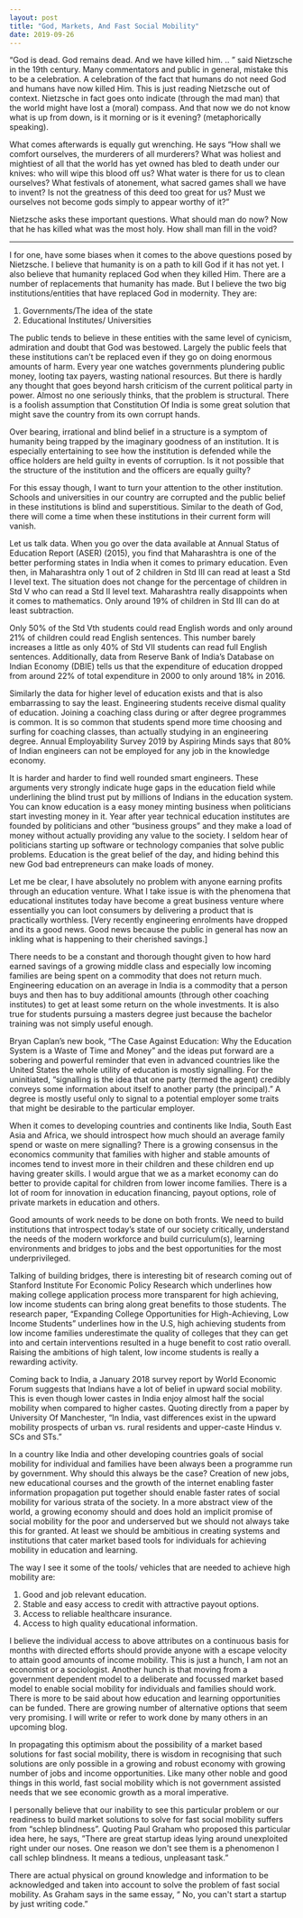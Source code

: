 ```yaml
---
layout: post
title: "God, Markets, And Fast Social Mobility"
date: 2019-09-26
---
```


“God is dead. God remains dead. And we have killed him. .. ” said Nietzsche in the 19th century. Many commentators and public in general, mistake this to be a celebration. A celebration of the fact that humans do not need God and humans have now killed Him. This is just reading Nietzsche out of context. Nietzsche in fact goes onto indicate (through the mad man) that the world might have lost a (moral) compass. And that now we do not know what is up from down, is it morning or is it evening? (metaphorically speaking).

What comes afterwards is equally gut wrenching. He says “How shall we comfort ourselves, the murderers of all murderers? What was holiest and mightiest of all that the world has yet owned has bled to death under our knives: who will wipe this blood off us? What water is there for us to clean ourselves? What festivals of atonement, what sacred games shall we have to invent? Is not the greatness of this deed too great for us? Must we ourselves not become gods simply to appear worthy of it?”

Nietzsche asks these important questions. What should man do now? Now that he has killed what was the most holy. How shall man fill in the void? 


----------

I for one, have some biases when it comes to the above questions posed by Nietzsche. I believe that humanity is on a path to kill God if it has not yet. I also believe that humanity replaced God when they killed Him. There are a number of replacements that humanity has made. But I believe the two big institutions/entities that have replaced God in modernity. They are:

1. Governments/The idea of the state
2. Educational Institutes/ Universities

The public tends to believe in these entities with the same level of cynicism, admiration and doubt that God was bestowed. Largely the public feels that these institutions can’t be replaced even if they go on doing enormous amounts of harm. Every year one watches governments plundering public money, looting tax payers, wasting national resources. But there is hardly any thought that goes beyond harsh criticism of the current political party in power. Almost no one seriously thinks, that the problem is structural. There is a foolish assumption that Constitution Of India is some great solution that might save the country from its own corrupt hands.

Over bearing, irrational and blind belief in a structure is a symptom of humanity being trapped by the imaginary goodness of an institution. It is especially entertaining to see how the institution is defended while the office holders are held guilty in events of corruption. Is it not possible that the structure of the institution and the officers are equally guilty?

For this essay though, I want to turn your attention to the other institution. Schools and universities in our country are corrupted and the public belief in these institutions is blind and superstitious. Similar to the death of God, there will come a time when these institutions in their current form will vanish. 

Let us talk data. When you go over the data available at Annual Status of Education Report (ASER) (2015), you find that Maharashtra is one of the better performing states in India when it comes to primary education. Even then, in Maharashtra only 1 out of 2 children in Std III can read at least a Std I level text. The situation does not change for the percentage of children in Std V who can read a Std II level text. Maharashtra really disappoints when it comes to mathematics. Only around 19% of children in Std III can do at least subtraction. 

Only 50% of the Std Vth students could read English words and only around 21% of children could read English sentences. This number barely increases a little as only 40% of Std VII students can read full English sentences. Additionally, data from Reserve Bank of India’s Database on Indian Economy (DBIE) tells us that the expenditure of education dropped from around 22% of total expenditure in 2000 to only around 18% in 2016. 

Similarly the data for higher level of education exists and that is also embarrassing to say the least. Engineering students receive dismal quality of education. Joining a coaching class during or after degree programmes is common. It is so common that students spend more time choosing and surfing for coaching classes, than actually studying in an engineering degree. Annual Employability Survey 2019 by Aspiring Minds says that 80% of Indian engineers can not be employed for any job in the knowledge economy.

It is harder and harder to find well rounded smart engineers. These arguments very strongly indicate huge gaps in the education field while underlining the blind trust put by millions of Indians in the education system. You can know education is a easy money minting business when politicians start investing money in it. Year after year technical education institutes are founded by politicians and other “business groups” and they make a load of money without actually providing any value to the society. I seldom hear of politicians starting up software or technology companies that solve public problems. Education is the great belief of the day, and hiding behind this new God bad entrepreneurs can make loads of money. 

Let me be clear, I have absolutely no problem with anyone earning profits through an education venture. What I take issue is with the phenomena that educational institutes today have become a great business venture where essentially you can loot consumers by delivering a product that is practically worthless.  [Very recently engineering enrolments have dropped and its a good news. Good news because the public in general has now an inkling what is happening to their cherished savings.]

There needs to be a constant and thorough thought given to how hard earned savings of a growing middle class and especially low incoming families are being spent on a commodity that does not return much. Engineering education on an average in India is a commodity that a person buys and then has to buy additional amounts (through other coaching institutes) to get at least some return on the whole investments. It is also true for students pursuing a masters degree just because the bachelor training was not simply useful enough. 

Bryan Caplan’s new book, “The Case Against Education: Why the Education System is a Waste of Time and Money” and the ideas put forward are a sobering and powerful reminder that even in advanced countries like the United States the whole utility of education is mostly signalling. For the uninitiated, “signalling is the idea that one party (termed the agent) credibly conveys some information about itself to another party (the principal).” A degree is mostly useful only to signal to a potential employer some traits that might be desirable to the particular employer. 

When it comes to developing countries and continents like India, South East Asia and Africa, we should introspect how much should an average family spend or waste on mere signalling? There is a growing consensus in the economics community that families with higher and stable amounts of incomes tend to invest more in their children and these children end up having greater skills. I would argue that we as a market economy can do better to provide capital for children from lower income families. There is a lot of room for innovation in education financing, payout options, role of private markets in education and others. 

Good amounts of work needs to be done on both fronts. We need to build institutions that introspect today’s state of our society critically, understand the needs of the modern workforce and build curriculum(s), learning environments and bridges to jobs and the best opportunities for the most underprivileged.

 Talking of building bridges, there is interesting bit of research coming out of Stanford Institute For Economic Policy Research which underlines how making college application process more transparent for high achieving, low income students can bring along great benefits to those students. The research paper, “Expanding College Opportunities for High-Achieving, Low Income Students” underlines how in the U.S, high achieving students from low income families underestimate the quality of colleges that they can get into and certain interventions resulted in a huge benefit to cost ratio overall. Raising the ambitions of high talent, low income students is really a rewarding activity.
 
 Coming back to India, a January 2018 survey report by World Economic Forum suggests that Indians have a lot of belief in upward social mobility. This is even though lower castes in India enjoy almost half the social mobility when compared to higher castes. Quoting directly from a paper by University Of Manchester, “In India, vast differences exist in the upward mobility prospects of urban vs. rural residents and upper-caste Hindus v. SCs and STs.”
 
 In a country like India and other developing countries goals of social mobility for individual and families have been always been a programme run by government. Why should this always be the case? Creation of new jobs, new educational courses and the growth of the internet enabling faster information propagation put together should enable faster rates of social mobility for various strata of the society. In a more abstract view of the world, a growing economy should and does hold an implicit promise of social mobility for the poor and underserved but we should not always take this for granted. At least we should be ambitious in creating systems and institutions that cater market based tools for individuals for achieving mobility in education and learning. 
 
The way I see it some of the tools/ vehicles that are needed to achieve high mobility are:

1. Good and job relevant education.
2. Stable and easy access to credit with attractive payout options.
3. Access to reliable healthcare insurance.
4. Access to high quality educational information.

I believe the individual access to above attributes on a continuous basis for months with directed efforts should provide anyone with a escape velocity to attain good amounts of income mobility. This is just a hunch, I am not an economist or a sociologist. Another hunch is that moving from a government dependent model to a deliberate and focussed market based model to enable social mobility for individuals and families should work. There is more to be said about how education and learning opportunities can be funded. There are growing number of alternative options that seem very promising. I will write or refer to work done by many others in an upcoming blog.

In propagating this optimism about the possibility of a market based solutions for fast social mobility, there is wisdom in recognising that such solutions are only possible in a growing and robust economy with growing number of jobs and income opportunities. Like many other noble and good things in this world, fast social mobility which is not government assisted needs that we see economic growth as a moral imperative. 

I personally believe that our inability to see this particular problem or our readiness to build market solutions to solve for fast social mobility suffers from “schlep blindness”. Quoting Paul Graham who proposed this particular idea here, he says, ”There are great startup ideas lying around unexploited right under our noses. One reason we don't see them is a phenomenon I call schlep blindness. It means a tedious, unpleasant task.”

There are actual physical on ground knowledge and information to be acknowledged and taken into account to solve the problem of fast social mobility. As Graham says in the same essay, “ No, you can't start a startup by just writing code.” 






